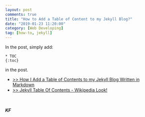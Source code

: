 ```yaml
---
layout: post
comments: true
title: "How to Add a Table of Content to my Jekyll Blog?"
date: "2019-01-23 11:20:00"
category: [Web Developing]
tag: [how-to, jekyll]
---
```

In the post, simply add:
``` 
* TOC
{:toc} 
```  
in the post.

- [>> How I Add a Table of Contents to my Jekyll Blog Written in Markdown](http://www.seanbuscay.com/blog/jekyll-toc-markdown/)
- [>> Jekyll Table Of Contents - Wikipedia Look!](https://blog.webjeda.com/jekyll-toc/#how-to-add-toc-for-jekyll-posts)

<!--more-->

<br><br>***KF***
